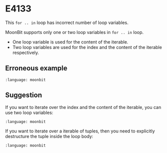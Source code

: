 # E4133

This `for .. in` loop has incorrect number of loop variables.

MoonBit supports only one or two loop variables in `for .. in` loop.

- One loop variable is used for the content of the iterable.
- Two loop variables are used for the index and the content of the iterable
  respectively.

## Erroneous example

```{literalinclude} /sources/error_codes/E4133_error/top.mbt
:language: moonbit
```

## Suggestion

If you want to iterate over the index and the content of the iterable, you can
use two loop variables:

```{literalinclude} /sources/error_codes/E4133_fixed/top.mbt
:language: moonbit
```

If you want to iterate over a iterable of tuples, then you need to explicitly
destructure the tuple inside the loop body:

```{literalinclude} /sources/error_codes/E4133_fixed/top_1.mbt
:language: moonbit
```

